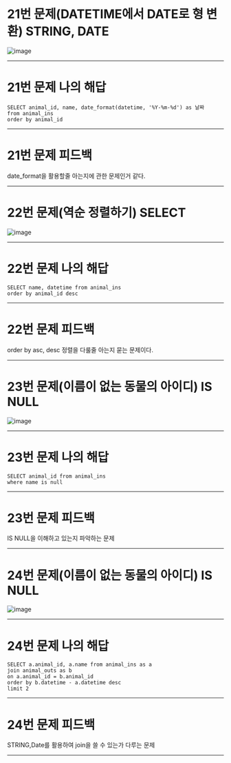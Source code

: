 # 21번 문제(DATETIME에서 DATE로 형 변환) STRING, DATE
![image](https://user-images.githubusercontent.com/97568475/194197080-21997cf7-06a6-446a-a844-8c064afd793e.png)


* * *
# 21번 문제 나의 해답
```
SELECT animal_id, name, date_format(datetime, '%Y-%m-%d') as 날짜
from animal_ins
order by animal_id
```

* * *
# 21번 문제 피드백
date_format을 활용할줄 아는지에 관한 문제인거 같다.

* * *
# 22번 문제(역순 정렬하기) SELECT
![image](https://user-images.githubusercontent.com/97568475/194197749-4c794ed4-2c16-4e6a-9ad1-a335149cb2cf.png)


* * *
# 22번 문제 나의 해답
```
SELECT name, datetime from animal_ins
order by animal_id desc
```

* * *
# 22번 문제 피드백
order by asc, desc 정렬을 다룰줄 아는지 묻는 문제이다.

* * *
# 23번 문제(이름이 없는 동물의 아이디) IS NULL
![image](https://user-images.githubusercontent.com/97568475/194197953-5cbc9dbe-fe24-4bb8-8983-978d50df5434.png)


* * *
# 23번 문제 나의 해답
```
SELECT animal_id from animal_ins
where name is null
```

* * *
# 23번 문제 피드백
IS NULL을 이해하고 있는지 파악하는 문제

* * *
# 24번 문제(이름이 없는 동물의 아이디) IS NULL
![image](https://user-images.githubusercontent.com/97568475/194202433-4f26f99d-3713-4fd5-8cf7-20f6a1f36c69.png)


* * *
# 24번 문제 나의 해답
```
SELECT a.animal_id, a.name from animal_ins as a
join animal_outs as b 
on a.animal_id = b.animal_id
order by b.datetime - a.datetime desc
limit 2
```

* * *
# 24번 문제 피드백
STRING,Date를 활용하여 join을 쓸 수 있는가 다루는 문제

* * *
